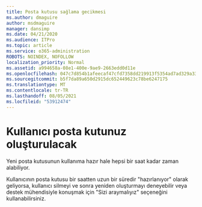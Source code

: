 ```yaml
---
title: Posta kutusu sağlama gecikmesi
ms.author: dmaguire
author: msdmaguire
manager: dansimp
ms.date: 04/21/2020
ms.audience: ITPro
ms.topic: article
ms.service: o365-administration
ROBOTS: NOINDEX, NOFOLLOW
localization_priority: Normal
ms.assetid: a994658a-08e1-400e-9ae9-2663edd0d11e
ms.openlocfilehash: 047c7d854b1afeecaf47cfd7358dd219913f5354ad7ad329a33a795c75da5d7f
ms.sourcegitcommit: b5f7da89a650d2915dc652449623c78be6247175
ms.translationtype: MT
ms.contentlocale: tr-TR
ms.lasthandoff: 08/05/2021
ms.locfileid: "53912474"
---
```

# <a name="your-users-mailbox-is-being-created"></a>Kullanıcı posta kutunuz oluşturulacak

Yeni posta kutusunun kullanıma hazır hale hepsi bir saat kadar zaman alabiliyor.
  
Kullanıcının posta kutusu bir saatten uzun bir süredir "hazırlanıyor" olarak geliyorsa, kullanıcı silmeyi ve sonra yeniden oluşturmayı deneyebilir veya destek mühendisiyle konuşmak için "Sizi araymalıyız" seçeneğini kullanabilirsiniz.
  

